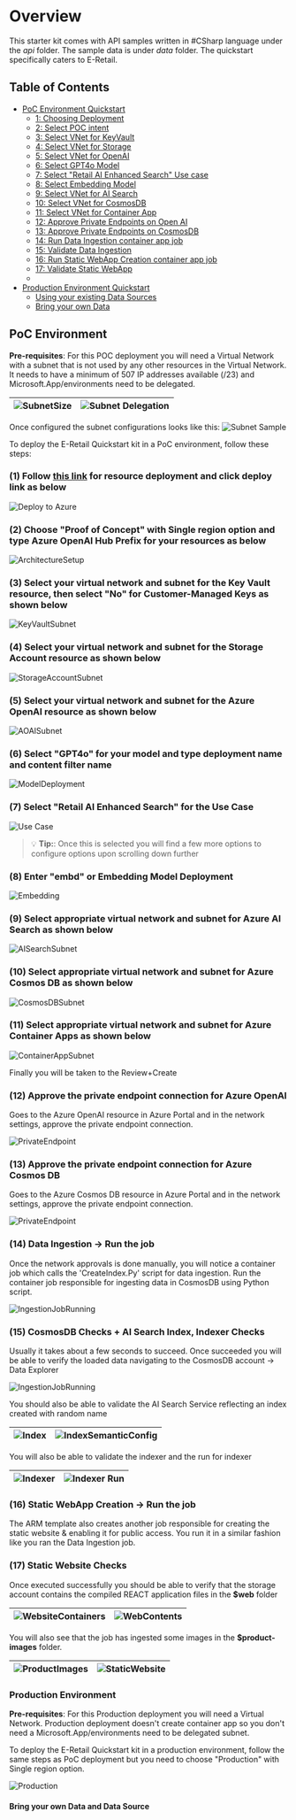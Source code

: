 # Overview

This starter kit comes with API samples written in #CSharp language under the *api* folder. The sample data is under *data* folder. The quickstart specifically caters to E-Retail.

## Table of Contents
  
- [PoC Environment Quickstart](#poc-environment)
  - [1: Choosing Deployment](#1-follow-this-link-for-resource-deployment-and-click-deploy-link-as-below)
  - [2: Select POC intent](#2-choose-proof-of-concept-with-single-region-option-and-type-azure-openai-hub-prefix-for-your-resources-as-below)
  - [3: Select VNet for KeyVault](#3-select-your-virtual-network-and-subnet-for-the-key-vault-resource-then-select-no-for-customer-managed-keys-as-shown-below)
  - [4: Select VNet for Storage](#4-select-your-virtual-network-and-subnet-for-the-storage-account-resource-as-shown-below)
  - [5: Select VNet for OpenAI](#5-select-your-virtual-network-and-subnet-for-the-azure-openai-resource-as-shown-below)
  - [6: Select GPT4o Model](#6-select-gpt4o-for-your-model-and-type-deployment-name-and-content-filter-name)
  - [7: Select "Retail AI Enhanced Search" Use case](#7-select-retail-ai-enhanced-search-for-the-use-case)
  - [8: Select Embedding Model](#8-enter-embd-or-embedding-model-deployment)
  - [9: Select VNet for AI Search](#9-select-appropriate-virtual-network-and-subnet-for-azure-ai-search-as-shown-below)
  - [10: Select VNet for CosmosDB](#10-select-appropriate-virtual-network-and-subnet-for-azure-cosmos-db-as-shown-below)
  - [11: Select VNet for Container App](#11-select-appropriate-virtual-network-and-subnet-for-azure-container-apps-as-shown-below)
  - [12: Approve Private Endpoints on Open AI](#12-approve-the-private-endpoint-connection-for-azure-openai)
  - [13: Approve Private Endpoints on CosmosDB](#13-approve-the-private-endpoint-connection-for-azure-cosmos-db)
  - [14: Run Data Ingestion container app job](#14-data-ingestion---run-the-job)
  - [15: Validate Data Ingestion](#15-cosmosdb-checks--ai-search-index-indexer-checks)
  - [16: Run Static WebApp Creation container app job](#16-static-webapp-creation---run-the-job)
  - [17: Validate Static WebApp](#17-static-website-checks)
  - 
- [Production Environment Quickstart](#production-environment)
  - [Using your existing Data Sources]()
  - [Bring your own Data]()

## PoC Environment

**Pre-requisites**: For this POC deployment you will need a Virtual Network with a subnet that is not used by any other resources in the Virtual Network. It needs to have a minimum of 507 IP addresses available (/23) and Microsoft.App/environments need to be delegated.

| ![SubnetSize](../media/03_SubnetSize.PNG) | ![Subnet Delegation](../media/03_SubnetDelegation.PNG)|
| ----- | ------ |

Once configured the subnet configurations looks like this:
![Subnet Sample](../media/03_Subnet_Sample.PNG)

To deploy the E-Retail Quickstart kit in a PoC environment, follow these steps:

### (1) Follow [this link](https://ms.portal.azure.com/#create/Microsoft.Template/uri/https%3A%2F%2Fraw.githubusercontent.com%2FIamVarma%2Fai-hub%2Fmain%2Finfrastructure%2Farm%2FaoaiArm.json/uiFormDefinitionUri/https%3A%2F%2Fraw.githubusercontent.com%2FIamVarma%2Fai-hub%2Fmain%2Finfrastructure%2Farm%2FEnterpriseAIPortal.json) for resource deployment and click deploy link as below

![Deploy to Azure](../media/03_Deploy_to_Azure.png)

### (2) Choose "Proof of Concept" with Single region option and type Azure OpenAI Hub Prefix for your resources as below

![ArchitectureSetup](../media/03_Architecture_Setup.png)

### (3) Select your virtual network and subnet for the Key Vault resource, then select "No" for Customer-Managed Keys as shown below

![KeyVaultSubnet](../media//03_KeyVault.PNG)

### (4) Select your virtual network and subnet for the Storage Account resource as shown below

![StorageAccountSubnet](../media/03_StorageAccount.PNG)

### (5) Select your virtual network and subnet for the Azure OpenAI resource as shown below

![AOAISubnet](../media/03_AOAI.PNG)

### (6) Select "GPT4o" for your model and type deployment name and content filter name

![ModelDeployment](../media/03_ModelDeployment.png)

### (7) Select "Retail AI Enhanced Search" for the Use Case

![Use Case](../media/03_UseCase.png)

> :bulb: **Tip:**: Once this is selected you will find a few more options to configure options upon scrolling down further

### (8) Enter "embd" or Embedding Model Deployment

![Embedding](../media/03_Embedding.png)

### (9) Select appropriate virtual network and subnet for Azure AI Search as shown below

![AISearchSubnet](../media/03_AISearch.PNG)

### (10) Select appropriate virtual network and subnet for Azure Cosmos DB as shown below

![CosmosDBSubnet](../media/03_CosmosDB.PNG)

### (11) Select appropriate virtual network and subnet for Azure Container Apps as shown below

![ContainerAppSubnet](../media/03_ContainerApp.PNG)

Finally you will be taken to the Review+Create  

### (12) Approve the private endpoint connection for Azure OpenAI

Goes to the Azure OpenAI resource in Azure Portal and in the network settings, approve the private endpoint connection.

![PrivateEndpoint](../media/03_Approve_PE_AOAI.png)

### (13) Approve the private endpoint connection for Azure Cosmos DB

Goes to the Azure Cosmos DB resource in Azure Portal and in the network settings, approve the private endpoint connection.

![PrivateEndpoint](../media/03_Approve_PE_Cosmos.png)

### (14) Data Ingestion -> Run the job

Once the network approvals is done manually, you will notice a container job which calls the 'CreateIndex.Py' script for data ingestion. Run the container job responsible for ingesting data in CosmosDB using Python script.

![IngestionJobRunning](../media/03_CallJobforIngestion.PNG)

### (15) CosmosDB Checks + AI Search Index, Indexer Checks

Usually it takes about a few seconds to succeed. Once succeeded you will be able to verify the loaded data navigating to the CosmosDB account -> Data Explorer

![IngestionJobRunning](../media/03_DataLoaded.PNG)

You should also be able to validate the AI Search Service reflecting an index created with random name 

| ![Index](/media//03_SearchIndexField.PNG)|![IndexSemanticConfig](/media/03_SearchIndex.PNG)
| ----- | ----- |

You will also be able to validate the indexer and the run for indexer

| ![Indexer](/media/03_IndexerSuccess.PNG)|![Indexer Run](/media/03_IndexerRun.PNG)
| ----- | ----- |

### (16) Static WebApp Creation -> Run the job

The ARM template also creates another job responsible for creating the static website & enabling it for public access. You run it in a similar fashion like you ran the Data Ingestion job.

### (17) Static Website Checks

Once executed successfully you should be able to verify that the storage account contains the compiled REACT application files in the **$web** folder

| ![WebsiteContainers](../media/03_WebsiteContainers.PNG) | ![WebContents](../media/03_WebContainerFiles.PNG) |
| ----- | ----- |

You will also see that the job has ingested some images in the **$product-images** folder.

|![ProductImages](../media/03_ProductImageFiles.PNG) | ![StaticWebsite](../media/03_StaticWebsite.PNG) |
| ----- | ----- |

### Production Environment

**Pre-requisites**: For this Production deployment you will need a Virtual Network. Production deployment doesn't create container app so you don't need a Microsoft.App/environments need to be delegated subnet.

To deploy the E-Retail Quickstart kit in a production environment, follow the same steps as PoC deployment but you need to choose "Production" with Single region option.

![Production](../media/02_Production.png)

#### Bring your own Data and Data Source


<!---
You can ingest your own data into the E-Retail Quickstart kit by following these steps:

##### (1) Please refer to the [guideline](../docs/02_DeploymentFlow.md) and you need to create .env file, modify [createIndex.py](../data/AzureSearch/createIndex.py) script and [config.json](../data/AzureSearch/config/config.json) file to ingest your own data

##### (2) Create .env file with the following content

```bash
COSMOS_ENDPOINT="https://XXXXXXXXXXXXXX-cosmosdb.documents.azure.com/"
COSMOS_DATABASE="catalogDb" - The name of the database in Cosmos DB
AZURE_SEARCH_ENDPOINT="https://XXXXXX-search1.search.windows.net"
COSMOS_DB_CONNECTION_STRING="ResourceId=/subscriptions/XXXXX/resourceGroups/XXXXXXXXXXXXXX/providers/Microsoft.DocumentDB/databaseAccounts/XXXXXX;Database=catalogDb;IdentityAuthType=AccessToken"
OPEN_AI_ENDPOINT="https://XXXXXX-openai.openai.azure.com/"
OPEN_AI_EMBEDDING_DEPLOYMENT_NAME = "embedding" - the deployment name of the Open AI Embedding model
AZURE_CLIENT_ID="" - The user managed identity of the Azure agent who is running the script ( E.g. VM or Azure container app job). If we are running the script in the local environment, we can leave it blank.
```

##### (3) Prepare your own data set with csv format and modify the line 406 in [createIndex.py](../data/AzureSearch/createIndex.py) script with your own csv data

```python
 products_df = pd.read_csv(f"{os.getcwd()}/AzureSearch/data/products.csv")
```

##### (4) Modify the line 6 in [config.json](../data/AzureSearch/config/config.json) script with approiate partition key based on your product catalog data structure

[How to choose the partition key for your Cosmos DB container](https://docs.microsoft.com/en-us/azure/cosmos-db/partitioning-overview#choose-a-partition-key)

```json
        "cosmos_db_partition_key" : "/id"
```

##### (5) Modify from the line 12 to 39 in [config.json](../data/AzureSearch/config/config.json) script based on your data structure and your search pattern

[Search Indexes in Azure AI Search](https://learn.microsoft.com/azure/search/search-what-is-an-index#field-attributes)

```json
        "search-index-config": {
            "name" : "contoso-product-index",
            "all_fields" : [
                {"field" :"id", "type": "string"},
                {"field": "name","type" :"string"},
                {"field": "price","type" :"double"},
                {"field": "category","type" :"string"},
                {"field": "brand","type" :"string"},
                {"field": "image","type" :"string"},
                {"field": "description","type" :"string"},
                {"field": "description_vectorized","type" :"vector"},
                {"field": "isDeleted","type" :"boolean"}
            ],
            "key_field" : "id",
            "retrievable_fields" : ["id","name","category","description","price","image","isDeleted","description_vectorized"],
            "filterable_fields" : ["name","category","brand","price"],
            "sortable_fields" : ["price"],
            "facetable_fields" : ["category","brand"],
            "searchable_fields" : ["name","description","category","description_vectorized"],
            "vector_fields" : ["description_vectorized"],
            "semantic_configurations": {
                "name": "product-semantic-config",
                "isEnabled": true,
                "title_field" : "name",
                "content_fields" : ["description"],
                "keyword_fields" : ["brand","category"]
            }
        },
```

#### Using your existing Data Sources

You can use your existing Cosmos DB data sources with the E-Retail Quickstart kit by following these steps:

##### (1) Please refer to the [guideline](../docs/02_DeploymentFlow.md) and you need to create .env file and need to modify [createIndex.py](../data/AzureSearch/createIndex.py) script file to ingest your own data from Cosmos DB

##### (2) Create .env file with the following contents

```bash
COSMOS_ENDPOINT="https://XXXXXXXXXXXXXX-cosmosdb.documents.azure.com/"
COSMOS_DATABASE="catalogDb" - The name of the database in Cosmos DB
AZURE_SEARCH_ENDPOINT="https://XXXXXX-search1.search.windows.net"
COSMOS_DB_CONNECTION_STRING="ResourceId=/subscriptions/XXXXX/resourceGroups/XXXXXXXXXXXXXX/providers/Microsoft.DocumentDB/databaseAccounts/XXXXXX;Database=catalogDb;IdentityAuthType=AccessToken"
OPEN_AI_ENDPOINT="https://XXXXXX-openai.openai.azure.com/"
OPEN_AI_EMBEDDING_DEPLOYMENT_NAME = "embedding" - the deployment name of the Open AI Embedding model
AZURE_CLIENT_ID="" - The user managed identity of the Azure agent who is running the script ( E.g. VM or Azure container app job). If we are running the script in the local environment, we can leave it blank.
```

##### (3) Modify the line from 44 to 86 in [createIndex.py](../data/AzureSearch/createIndex.py) script to create data source for your own Cosmos DB

```python
def create_data_source(
    service_endpoint: str,
    credential: DefaultAzureCredential,
    cosmos_db_container_name: str,
    azure_cosmosdb_resource_id_connection_string: str,
    search_indexer_data_source_name: str,
):

    # Indexing new and changed documents : https://learn.microsoft.com/en-us/azure/search/search-howto-index-cosmosdb#indexing-new-and-changed-documents
    # Soft delete and data change detection policies : https://learn.microsoft.com/en-us/azure/search/search-howto-index-cosmosdb#indexing-deleted-documents

    print(f"Creating data source: {search_indexer_data_source_name} in container: {cosmos_db_container_name} with connection string: {azure_cosmosdb_resource_id_connection_string}")

    try:
        ds_client = SearchIndexerClient(service_endpoint, credential)
        container = SearchIndexerDataContainer(name=cosmos_db_container_name)

        data_source_connection = SearchIndexerDataSourceConnection(
            name=search_indexer_data_source_name,
            type="cosmosdb",
            connection_string=azure_cosmosdb_resource_id_connection_string,
            container=container,
            data_change_detection_policy=HighWaterMarkChangeDetectionPolicy(
                odata_type="#Microsoft.Azure.Search.HighWaterMarkChangeDetectionPolicy",
                high_water_mark_column_name="_ts"
            ),
            data_deletion_detection_policy=SoftDeleteColumnDeletionDetectionPolicy(
                odata_type="#Microsoft.Azure.Search.SoftDeleteColumnDeletionDetectionPolicy",
                soft_delete_column_name="isDeleted",
                soft_delete_marker_value="true"
            ),
        )
    except Exception as error:
        print(f"Error occurred during indexer client creation: {error}")
        sys.exit(1)

    try:
        print(f"Creating data source connection: {search_indexer_data_source_name}")
        data_source = ds_client.create_or_update_data_source_connection(data_source_connection)
        return data_source
    except Exception as error:
        print(f"Error occurred during data source creation: {error}")
        sys.exit(1)

```

> :bulb: **Tip:**: You can apply CRUD change (Delta Copy) from Cosmos DB to AI Search. For this, you can utilize osft delete field with timestamp (_ts) for high water mark. </br>
[Indexing new and changed documents](https://learn.microsoft.com/azure/search/search-howto-index-cosmosdb#indexing-new-and-changed-documents) </br>
[Soft delete and data change detection policies](https://learn.microsoft.com/azure/search/search-howto-index-cosmosdb#indexing-deleted-documents)

You can refer to the guideline [here](https://learn.microsoft.com/azure/search/search-howto-index-cosmosdb) for more information on how to index Cosmos DB data.
---->